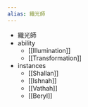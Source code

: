 ```yaml
---
alias: 織光師
---
```

- 織光師
- ability
	- [[Illumination]]
	- [[Transformation]]
- instances
	- [[Shallan]]
	- [[Ishnah]]
	- [[Vathah]]
	- [[Beryl]]